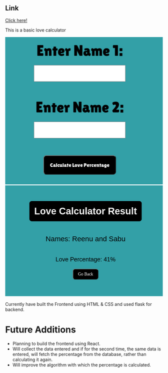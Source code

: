 ## Link
[Click here!](https://love-calc.onrender.com/?)

This is a basic love calculator 

![firstpage](1.jpg)
![secondpage](2.jpg)

Currently have built the Frontend using HTML & CSS and used flask for backend.

# Future Additions
- Planning to build the frontend using React.
- Will collect the data entered and if for the second time, the same data is entered, will fetch the percentage from the database, rather than calculating it again. 
- Will improve the algorithm with which the percentage is calculated.
